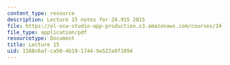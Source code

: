```yaml
---
content_type: resource
description: Lecture 15 notes for 24.915 2015
file: https://ol-ocw-studio-app-production.s3.amazonaws.com/courses/24-915-linguistic-phonetics-fall-2015/1168c6afca504b1917449a522a9f1094_MIT24_915F15_lec15.pdf
file_type: application/pdf
resourcetype: Document
title: Lecture 15
uid: 1168c6af-ca50-4b19-1744-9a522a9f1094
---
```

